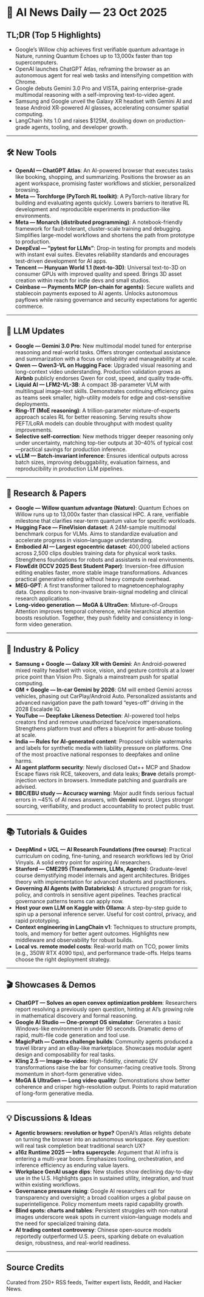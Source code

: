 # 📰 AI News Daily — 23 Oct 2025

## TL;DR (Top 5 Highlights)
- Google’s Willow chip achieves first verifiable quantum advantage in Nature, running Quantum Echoes up to 13,000x faster than top supercomputers.
- OpenAI launches ChatGPT Atlas, reframing the browser as an autonomous agent for real web tasks and intensifying competition with Chrome.
- Google debuts Gemini 3.0 Pro and VISTA, pairing enterprise-grade multimodal reasoning with a self-improving text-to-video agent.
- Samsung and Google unveil the Galaxy XR headset with Gemini AI and tease Android XR-powered AI glasses, accelerating consumer spatial computing.
- LangChain hits 1.0 and raises $125M, doubling down on production-grade agents, tooling, and developer growth.

---

## 🛠️ New Tools
- **OpenAI — ChatGPT Atlas**: An AI-powered browser that executes tasks like booking, shopping, and summarizing. Positions the browser as an agent workspace, promising faster workflows and stickier, personalized browsing.
- **Meta — Torchforge (PyTorch RL toolkit)**: A PyTorch-native library for building and evaluating agents quickly. Lowers barriers to iterative RL development and reproducible experiments in production-like environments.
- **Meta — Monarch (distributed programming)**: A notebook-friendly framework for fault-tolerant, cluster-scale training and debugging. Simplifies large-model workflows and shortens the path from prototype to production.
- **DeepEval — “pytest for LLMs”**: Drop-in testing for prompts and models with instant eval suites. Elevates reliability standards and encourages test-driven development for AI apps.
- **Tencent — Hunyuan World 1.1 (text-to-3D)**: Universal text-to-3D on consumer GPUs with improved quality and speed. Brings 3D asset creation within reach for indie devs and small studios.
- **Coinbase — Payments MCP (on-chain for agents)**: Secure wallets and stablecoin payments exposed to AI agents. Unlocks autonomous payflows while raising governance and security expectations for agentic commerce.

---

## 🤖 LLM Updates
- **Google — Gemini 3.0 Pro**: New multimodal model tuned for enterprise reasoning and real-world tasks. Offers stronger contextual assistance and summarization with a focus on reliability and manageability at scale.
- **Qwen — Qwen3-VL on Hugging Face**: Upgraded visual reasoning and long-context video understanding. Production validation grows as **Airbnb** publicly endorses Qwen for cost, speed, and quality trade-offs.
- **Liquid AI — LFM2-VL-3B**: A compact 3B-parameter VLM with multilingual image–text skills. Demonstrates continuing efficiency gains as teams seek smaller, high-utility models for edge and cost-sensitive deployments.
- **Ring-1T (MoE reasoning)**: A trillion-parameter mixture-of-experts approach scales RL for better reasoning. Serving results show PEFT/LoRA models can double throughput with modest quality improvements.
- **Selective self-correction**: New methods trigger deeper reasoning only under uncertainty, matching top-tier outputs at 30–40% of typical cost—practical savings for production inference.
- **vLLM — Batch-invariant inference**: Ensures identical outputs across batch sizes, improving debuggability, evaluation fairness, and reproducibility in production LLM pipelines.

---

## 📑 Research & Papers
- **Google — Willow quantum advantage (Nature)**: Quantum Echoes on Willow runs up to 13,000x faster than classical HPC. A rare, verifiable milestone that clarifies near-term quantum value for specific workloads.
- **Hugging Face — FineVision dataset**: A 24M-sample multimodal benchmark corpus for VLMs. Aims to standardize evaluation and accelerate progress in vision–language understanding.
- **Embodied AI — Largest egocentric dataset**: 400,000 labeled actions across 2,500 clips doubles training data for physical work tasks. Strengthens foundations for robots and assistants in real environments.
- **FlowEdit (ICCV 2025 Best Student Paper)**: Inversion-free diffusion editing enables faster, more stable image transformations. Advances practical generative editing without heavy compute overhead.
- **MEG-GPT**: A first transformer tailored to magnetoencephalography data. Opens doors to non-invasive brain-signal modeling and clinical research applications.
- **Long-video generation — MoGA & UltraGen**: Mixture-of-Groups Attention improves temporal coherence, while hierarchical attention boosts resolution. Together, they push fidelity and consistency in long-form video generation.

---

## 🏢 Industry & Policy
- **Samsung + Google — Galaxy XR with Gemini**: An Android-powered mixed reality headset with voice, vision, and gesture controls at a lower price point than Vision Pro. Signals a mainstream push for spatial computing.
- **GM + Google — In-car Gemini by 2026**: GM will embed Gemini across vehicles, phasing out CarPlay/Android Auto. Personalized assistants and advanced navigation pave the path toward “eyes-off” driving in the 2028 Escalade IQ.
- **YouTube — Deepfake Likeness Detection**: AI-powered tool helps creators find and remove unauthorized face/voice impersonations. Strengthens platform trust and offers a blueprint for anti-abuse tooling at scale.
- **India — Rules for AI-generated content**: Proposed visible watermarks and labels for synthetic media with liability pressure on platforms. One of the most proactive national responses to deepfakes and online harms.
- **AI agent platform security**: Newly disclosed Oat++ MCP and Shadow Escape flaws risk RCE, takeovers, and data leaks; **Brave** details prompt-injection vectors in browsers. Immediate patching and guardrails are advised.
- **BBC/EBU study — Accuracy warning**: Major audit finds serious factual errors in ~45% of AI news answers, with **Gemini** worst. Urges stronger sourcing, verifiability, and product accountability to protect public trust.

---

## 📚 Tutorials & Guides
- **DeepMind + UCL — AI Research Foundations (free course)**: Practical curriculum on coding, fine-tuning, and research workflows led by Oriol Vinyals. A solid entry point for aspiring AI researchers.
- **Stanford — CME295 (Transformers, LLMs, Agents)**: Graduate-level course demystifying model internals and agent architectures. Bridges theory with implementation for advanced students and practitioners.
- **Governing AI Agents (with Databricks)**: A structured program for risk, policy, and controls in sensitive agent pipelines. Teaches practical governance patterns teams can apply now.
- **Host your own LLM on Kaggle with Ollama**: A step-by-step guide to spin up a personal inference server. Useful for cost control, privacy, and rapid prototyping.
- **Context engineering in LangChain v1**: Techniques to structure prompts, tools, and memory for better agent outcomes. Highlights new middleware and observability for robust builds.
- **Local vs. remote model costs**: Real-world math on TCO, power limits (e.g., 350W RTX 4090 tips), and performance trade-offs. Helps teams choose the right deployment strategy.

---

## 🎬 Showcases & Demos
- **ChatGPT — Solves an open convex optimization problem**: Researchers report resolving a previously open question, hinting at AI’s growing role in mathematical discovery and formal reasoning.
- **Google AI Studio — One-prompt OS simulator**: Generates a basic Windows-like environment in under 90 seconds. Dramatic demo of rapid, multi-file code generation and tool use.
- **MagicPath — Contra challenge builds**: Community agents produced a travel library and an eBay-like marketplace. Showcases modular agent design and composability for real tasks.
- **Kling 2.5 — Image-to-video**: High-fidelity, cinematic I2V transformations raise the bar for consumer-facing creative tools. Strong momentum in short-form generative video.
- **MoGA & UltraGen — Long video quality**: Demonstrations show better coherence and crisper high-resolution output. Points to rapid maturation of long-form generative media.

---

## 💡 Discussions & Ideas
- **Agentic browsers: revolution or hype?** OpenAI’s Atlas relights debate on turning the browser into an autonomous workspace. Key question: will real task completion beat traditional search UX?
- **a16z Runtime 2025 — Infra supercycle**: Argument that AI infra is entering a multi-year boom. Emphasizes tooling, orchestration, and inference efficiency as enduring value layers.
- **Workplace GenAI usage dips**: New studies show declining day-to-day use in the U.S. Highlights gaps in sustained utility, integration, and trust within existing workflows.
- **Governance pressure rising**: Google AI researchers call for transparency and oversight; a broad coalition urges a global pause on superintelligence. Policy momentum meets rapid capability growth.
- **Blind spots: charts and tables**: Persistent struggles with non-natural images underscore weak spots in current vision–language models and the need for specialized training data.
- **AI trading contest controversy**: Chinese open-source models reportedly outperformed U.S. peers, sparking debate on evaluation design, robustness, and real-world readiness.

---

## Source Credits  
Curated from 250+ RSS feeds, Twitter expert lists, Reddit, and Hacker News.